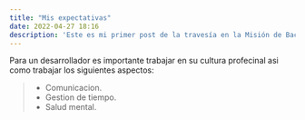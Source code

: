 ```yaml
---
title: "Mis expectativas"
date: 2022-04-27 18:16
description: 'Este es mi primer post de la travesía en la Misión de Backend con Node JS de Launch X.'
---
```


Para un desarrollador es importante trabajar en su cultura profecinal asi como trabajar los siguientes aspectos:
>- Comunicacion.
>- Gestion de tiempo.
>- Salud mental.

